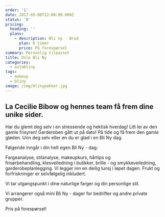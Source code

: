 ```yaml
---
order: '1'
date: 2017-05-08T22:00:00.000Z
status: '0'
pricing:
  heading: ''
  plans:
    - description: Bli ny - Brud
      plan: 6 timer
      price: På forespørsel
summary: Personlig tilpasset
title: Oslo Bli Ny
categories:
  - oslobliny
tags:
  - makeup
  - bliny
image: /img/blinypakker.jpg
---
```

## La Cecilie Bibow og hennes team få frem dine unike sider.

Har du glemt deg selv i en stressende og hektisk hverdag! Litt lei av den gamle frisyren! Garderoben gått ut på dato! På tide og få frem den gamle gløden. Unn deg selv eller en du er glad i en Bli Ny dag.

Følgende inngår i din helt egen Bli Ny - dag:

Fargeanalyse, stilanalyse, makeupkurs, hårtips og frisørbehandling, klesveiledning i butikker, brille - og smykkeveiledning, garderobeplanlegging. Vi legger inn en deilig lunsj i løpet dagen. Frukt og forfriskninger er selvfølgelig inkludert.

Vi tar utgangspunkt i dine naturlige farger og din personlige stil.

Vi arrangerer også mini Bli Ny - dager for bedrifter og andre private grupper.

Pris på forespørsel!





